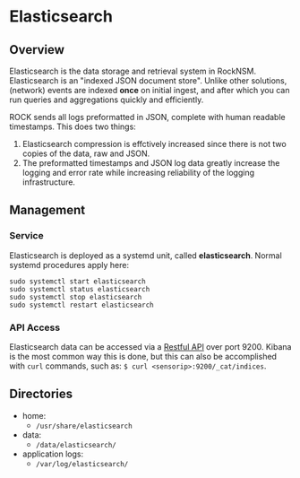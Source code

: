 # Elasticsearch

## Overview
Elasticsearch is the data storage and retrieval system in RockNSM. Elasticsearch
is an "indexed JSON document store".  Unlike other solutions, (network) events are
indexed **once** on initial ingest, and after which you can run queries and
aggregations quickly and efficiently.

ROCK sends all logs preformatted in JSON, complete with human readable timestamps.
This does two things:

1. Elasticsearch compression is effctively increased since there is not two
copies of the data, raw and JSON.  
1. The preformatted timestamps and JSON log data greatly increase the logging and
error rate while increasing reliability of the logging infrastructure.


## Management

### Service

Elasticsearch is deployed as a systemd unit, called **elasticsearch**. Normal
systemd procedures apply here:

```
sudo systemctl start elasticsearch
sudo systemctl status elasticsearch
sudo systemctl stop elasticsearch
sudo systemctl restart elasticsearch
```

### API Access

Elasticsearch data can be accessed via a [Restful API](https://www.elastic.co/guide/en/elasticsearch/reference/current/docs.html)
over port 9200. Kibana is the most common way this is done, but this can also be
accomplished with `curl` commands, such as: `$ curl <sensorip>:9200/_cat/indices`.  


## Directories

* home:
    * `/usr/share/elasticsearch`
* data:
    * `/data/elasticsearch/`
* application logs:
    * `/var/log/elasticsearch/`
